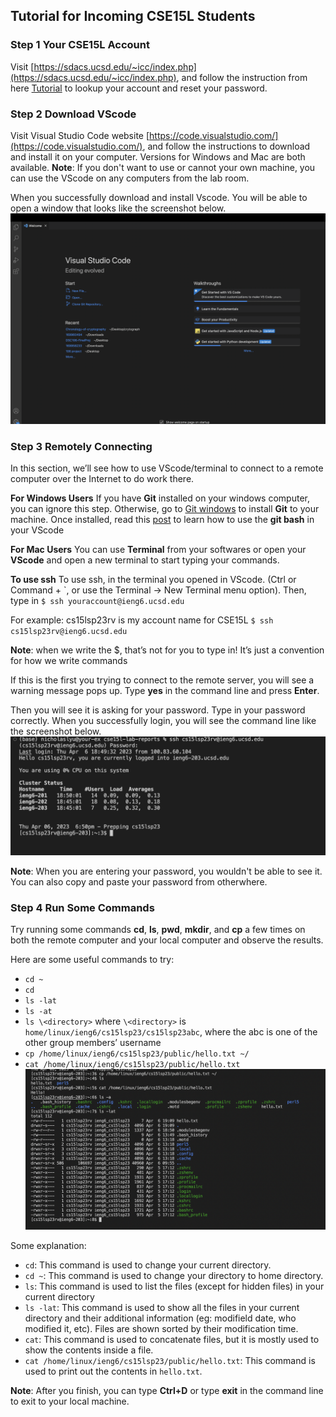 ## Tutorial for Incoming CSE15L Students

### Step 1 Your CSE15L Account
Visit [https://sdacs.ucsd.edu/~icc/index.php](https://sdacs.ucsd.edu/~icc/index.php), and follow the instruction from here [Tutorial](https://drive.google.com/file/d/17IDZn8Qq7Q0RkYMxdiIR0o6HJ3B5YqSW/view) to lookup your account and reset your password.

### Step 2 Download VScode
Visit Visual Studio Code website [https://code.visualstudio.com/](https://code.visualstudio.com/), and follow the instructions to download and install it on your computer. Versions for Windows and Mac are both available.
**Note**: If you don't want to use or cannot your own machine, you can use the VScode on any computers from the lab room. 

When you successfully download and install Vscode. You will be able to open a window that looks like the screenshot below.
![Vscode](vscode.png)

### Step 3 Remotely Connecting
In this section, we’ll see how to use VScode/terminal to connect to a remote computer over the Internet to do work there.

**For Windows Users**
If you have **Git** installed on your windows computer, you can ignore this step. 
Otherwise, go to [Git windows](https://gitforwindows.org/) to install **Git** to your machine.
Once installed, read this [post](https://stackoverflow.com/questions/42606837/how-do-i-use-bash-on-windows-from-the-visual-studio-code-integrated-terminal/50527994#50527994) to learn how to use the **git bash** in your VScode

**For Mac Users**
You can use **Terminal** from your softwares or open your **VScode** and open a new terminal to start typing your commands.

**To use ssh**
 To use ssh, in the terminal you opened in VScode. (Ctrl or Command + `, or use the Terminal → New Terminal menu option). 
 Then, type in 
 ``$ ssh youraccount@ieng6.ucsd.edu``

 For example: 
 cs15lsp23rv is my account name for CSE15L
 ``$ ssh cs15lsp23rv@ieng6.ucsd.edu``

 **Note**: when we write the $, that’s not for you to type in! It’s just a convention for how we write commands

 If this is the first you trying to connect to the remote server, you will see a warning message pops up. Type **yes** in the command line and press **Enter**. 

 Then you will see it is asking for your password. Type in your password correctly.
 When you successfully login, you will see the command line like the screenshot below. 
 ![Password](password.png)

 **Note**: When you are entering your password, you wouldn't be able to see it. You can also copy and paste your password from otherwhere.
 
### Step 4 Run Some Commands
Try running some commands **cd**, **ls**, **pwd**, **mkdir**, and **cp** a few times on both the remote computer and your local computer and observe the results.

 Here are some useful commands to try:
* ``cd ~``
* ``cd``
* ``ls -lat``
* ``ls -at``
* ``ls \<directory>`` where ``\<directory>`` is ``home/linux/ieng6/cs15lsp23/cs15lsp23abc``, where the abc is one of the other group members’ username
* ``cp /home/linux/ieng6/cs15lsp23/public/hello.txt ~/``
* ``cat /home/linux/ieng6/cs15lsp23/public/hello.txt``
![Command](command.png)

Some explanation:
* ``cd``: This command is used to change your current directory. 
* ``cd ~``: This command is used to change your directory to home directory.
* ``ls``: This command is used to list the files (except for hidden files) in your current directory
* ``ls -lat``: This command is used to show all the files in your current directory and their additional information (eg: modifield date, who modified it, etc). Files are shown sorted by their modification time. 
* ``cat``: This command is used to concatenate files, but it is mostly used to show the contents inside a file. 
* ``cat /home/linux/ieng6/cs15lsp23/public/hello.txt``: This command is used to print out the contents in ``hello.txt``.



**Note**: After you finish, you can type **Ctrl+D** or type **exit** in the command line to exit to your local machine.




























